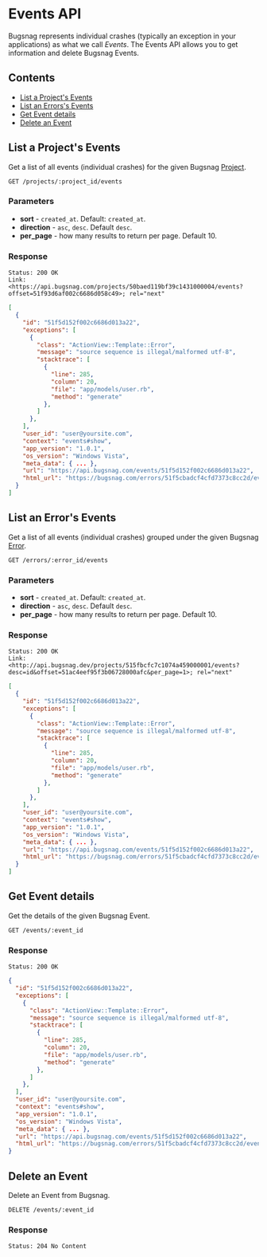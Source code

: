 Events API
==========

Bugsnag represents individual crashes (typically an exception in your applications) as what we call *Events*. The Events API allows you to get information and delete Bugsnag Events.


Contents
--------

- [List a Project's Events](#list-a-project-s-events)
- [List an Errors's Events](#list-an-error-s-events)
- [Get Event details](#get-event-details)
- [Delete an Event](#delete-an-event)


List a Project's Events
-----------------------

Get a list of all events (individual crashes) for the given Bugsnag [Project](projects.md).

```http
GET /projects/:project_id/events
```

### Parameters

- **sort** - `created_at`. Default: `created_at`.
- **direction** - `asc`, `desc`. Default `desc`.
- **per_page** - how many results to return per page. Default 10.

### Response

```http
Status: 200 OK
Link: <https://api.bugsnag.com/projects/50baed119bf39c1431000004/events?offset=51f93d6af002c6686d058c49>; rel="next"
```
```json
[
  {
    "id": "51f5d152f002c6686d013a22",
    "exceptions": [
      {
        "class": "ActionView::Template::Error",
        "message": "source sequence is illegal/malformed utf-8",
        "stacktrace": [
          {
            "line": 285,
            "column": 20,
            "file": "app/models/user.rb",
            "method": "generate"
          },
        ]
      },
    ],
    "user_id": "user@yoursite.com",
    "context": "events#show",
    "app_version": "1.0.1",
    "os_version": "Windows Vista",
    "meta_data": { ... },
    "url": "https://api.bugsnag.com/events/51f5d152f002c6686d013a22",
    "html_url": "https://bugsnag.com/errors/51f5cbadcf4cfd7373c8cc2d/events/51f5d152f002c6686d013a22"
  }
]
```


List an Error's Events
-----------------------

Get a list of all events (individual crashes) grouped under the given Bugsnag [Error](errors.md).

```http
GET /errors/:error_id/events
```

### Parameters

- **sort** - `created_at`. Default: `created_at`.
- **direction** - `asc`, `desc`. Default `desc`.
- **per_page** - how many results to return per page. Default 10.

### Response

```http
Status: 200 OK
Link: <http://api.bugsnag.dev/projects/515fbcfc7c1074a459000001/events?desc=id&offset=51ac4eef95f3b06728000afc&per_page=1>; rel="next"
```
```json
[
  {
    "id": "51f5d152f002c6686d013a22",
    "exceptions": [
      {
        "class": "ActionView::Template::Error",
        "message": "source sequence is illegal/malformed utf-8",
        "stacktrace": [
          {
            "line": 285,
            "column": 20,
            "file": "app/models/user.rb",
            "method": "generate"
          },
        ]
      },
    ],
    "user_id": "user@yoursite.com",
    "context": "events#show",
    "app_version": "1.0.1",
    "os_version": "Windows Vista",
    "meta_data": { ... },
    "url": "https://api.bugsnag.com/events/51f5d152f002c6686d013a22",
    "html_url": "https://bugsnag.com/errors/51f5cbadcf4cfd7373c8cc2d/events/51f5d152f002c6686d013a22"
  }
]
```


Get Event details
-----------------

Get the details of the given Bugsnag Event.

```http
GET /events/:event_id
```

### Response

```http
Status: 200 OK
```
```json
{
  "id": "51f5d152f002c6686d013a22",
  "exceptions": [
    {
      "class": "ActionView::Template::Error",
      "message": "source sequence is illegal/malformed utf-8",
      "stacktrace": [
        {
          "line": 285,
          "column": 20,
          "file": "app/models/user.rb",
          "method": "generate"
        },
      ]
    },
  ],
  "user_id": "user@yoursite.com",
  "context": "events#show",
  "app_version": "1.0.1",
  "os_version": "Windows Vista",
  "meta_data": { ... },
  "url": "https://api.bugsnag.com/events/51f5d152f002c6686d013a22",
  "html_url": "https://bugsnag.com/errors/51f5cbadcf4cfd7373c8cc2d/events/51f5d152f002c6686d013a22"
}
```


Delete an Event
---------------

Delete an Event from Bugsnag.

```http
DELETE /events/:event_id
```

### Response

```http
Status: 204 No Content
```
